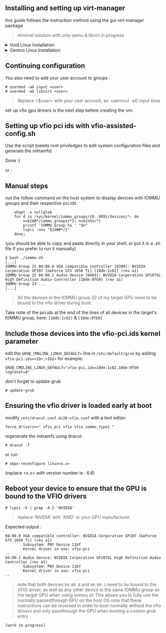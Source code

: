 ## Installing and setting up virt-manager
this guide follows the instruction method using the gui virt-manager package
> minimal solution with only qemu & libvirt in progress
<details>

<summary>Void Linux Installation</summary>

#### Install the required packages
```
# xbps-install -S virtmanager libvirt qemu edk2-ovmf
```
create symlinks for libvirt deamons in the services directory
```
# ln -s /etc/sv/virtlockd /var/service
# ln -s /etc/sv/virtlogd /var/service
# ln -s /etc/sv/libvirtd /var/service
```
either reboot the system or run `# sv up <deamon>` for every deamon (ie. `sv up virtlockd` , etc.)

</details>

<details>

<summary>Gentoo Linux Installation</summary>

#### Setting up your package.use file
Create a new file in `/etc/portage/package.use/XX-qemu`, eg:
```
vim /etc/portage/package.use/15-qemu
```
```
# qemu
app-emulation/qemu -oss fuse nfs usbredir spice usb

# libvirt
app-emulation/libvirt fuse lvm nbd
>=net-dns/dnsmasq-2.90 script
>=net-libs/gnutls-3.8.7.1-r1 pkcs11 tools

# optional : if you wish to use a GUI manager
# virtmanager
app-emulation/virt-manager gui
>=net-misc/spice-gtk-0.42-r4 usbredir gtk3
```
#### Finally install the packages :
app-emulation/virt-manager is optional and for GUI
```
# emerge -a app-emulation/qemu app-emulation/libvirt sys-firmware/edk2 app-emulation/virt-manager 
```
     
</details>


## Continuing configuration
You also need to add your user account to groups :
```
# usermod -aG input <user>
# usermod -aG libvirt <user> 
```
> Replace <$user> with your user account, ex: usermod -aG input elise

set up vfio gpu drivers is the next step before creating the vm:

## Setting up vfio pci ids with vfio-assisted-config.sh
Use the script (needs root priviledges to edit system configuration files and generate the initramfs)

Done :)

or :
## Manual steps
run the follow command on the host system to display devices with IOMMU groups and their respective pci.ids
```
	shopt -s nullglob
	for d in /sys/kernel/iommu_groups/{0..999}/devices/*; do
		n=${d#*/iommu_groups/*}; n=${n%%/*}
		printf 'IOMMU Group %s ' "$n"
		lspci -nns "${d##*/}"
	done;
```
(you should be able to copy and paste directly in your shell, or put it in a .sh file if you prefer to run it manually)

```
$ bash ./iommu.sh
[...]
IOMMU Group 22 04:00.0 VGA compatible controller [0300]: NVIDIA Corporation GP107 [GeForce GTX 1050 Ti] [10de:1c82] (rev a1)
IOMMU Group 22 04:00.1 Audio device [0403]: NVIDIA Corporation GP107GL High Definition Audio Controller [10de:0fb9] (rev a1)
IOMMU Group 23 ...
[...]
```
> All the devices in the IOMMU group 22 of my target GPU need to be bound to the vfio driver during boot.
>
Take note of the pci.ids at the end of the lines of all devices in the target's IOMMU group, here:
`[10de:1c82]` & `[10de:0fb9]`
## Include those devices into the vfio-pci.ids kernel parameter
edit the `GRUB_CMDLINE_LINUX_DEFAULT=` line in `/etc/default/grub` by adding `vfio-pci.ids=<ID>,<ID2>` for example:
```
GRUB_CMDLINE_LINUX_DEFAULT="vfio-pci.ids=10de:1c82,10de:0fb9 loglevel=4"
```
don't forget to update grub
```
# update-grub
```

## Ensuring the vfio driver is loaded early at boot
modify `/etc/dracut.conf.d/20-vfio.conf` with a text editor:
```
force_drivers+=" vfio_pci vfio vfio_iommu_type1 "
```
regenerate the initramfs using dracut:
```
# dracut -f
```
or run 
```
# xbps-reconfigure linux<x.x>
```
(replace <x.x> with version number ie : 6.6)

## Reboot your device to ensure that the GPU is bound to the VFIO drivers
```
# lspci -k | grep -A 2 'NVIDIA'
```
> replace 'NVIDIA' with 'AMD' or your GPU manufacturer.
> 
Expected output :
```
04:00.0 VGA compatible controller: NVIDIA Corporation GP107 [GeForce GTX 1050 Ti] (rev a1)
        Subsystem: PNY Device 11bf
        Kernel driver in use: vfio-pci
--
04:00.1 Audio device: NVIDIA Corporation GP107GL High Definition Audio Controller (rev a1)
        Subsystem: PNY Device 11bf
        Kernel driver in use: vfio-pci
--
```
> note that both devices `04:00.0` and `04:00.1` need to be bound to the VFIO driver, as well as any other device in the same IOMMU group as the target GPU when using iommu.sh
This allows you to fully use the normally passedthrough GPU on the host OS
>note that these instructions can be reversed in order to boot normally without the vfio drivers and only passthrough the GPU when booting a custom grub entry
>
`[work in progress]`
